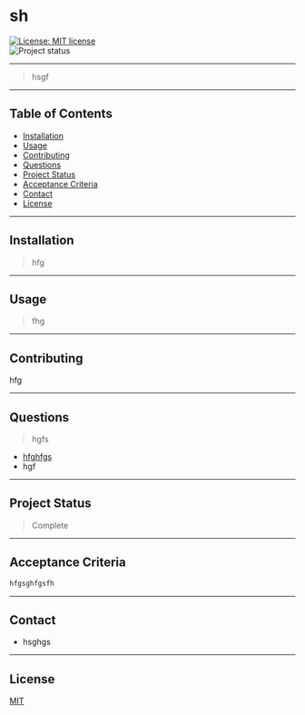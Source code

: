 # sh 
[![License: MIT license](https://img.shields.io/badge/License-MIT_license-success)](https://opensource.org/licenses/MIT)    
![Project status](https://img.shields.io/badge/Status-Complete-success)

--- 
> hsgf

---
## Table of Contents
* [Installation](#installation)
* [Usage](#usage)
* [Contributing](#contributing)
* [Questions](#questions)
* [Project Status](#project-status)
* [Acceptance Criteria](#acceptance-criteria)
* [Contact](#contact)
* [License](#license)

---
## Installation
>hfg

---
## Usage
>fhg

---
## Contributing 
hfg 

---
## Questions 
> hgfs 
- [hfghfgs](https://github.com/hfghfgs) 
- hgf 

---
## Project Status 
>Complete 

---
## Acceptance Criteria
```md
hfgsghfgsfh
```  

---
## Contact
-  hsghgs

---
## License
[MIT](https://opensource.org/licenses/MIT)